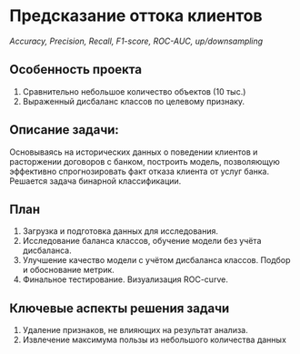 # Предсказание оттока клиентов
*Accuracy, Precision, Recall, F1-score, ROC-AUC, up/downsampling*

## Особенность проекта
1. Сравнительно небольшое количество объектов (10 тыс.)
2. Выраженный дисбаланс классов по целевому признаку.

## Описание задачи:
Основываясь на исторических данных о поведении клиентов и расторжении договоров с банком, построить модель, позволяющую эффективно спрогнозировать факт отказа клиента от услуг банка.
Решается задача бинарной классификации.

## План
1. Загрузка и подготовка данных для исследования.
2. Исследование баланса классов, обучение модели без учёта дисбаланса.
3. Улучшение качество модели с учётом дисбаланса классов. Подбор и обоснование метрик.
4. Финальное тестирование. Визуализация ROC-curve.

## Ключевые аспекты решения задачи
1. Удаление признаков, не влияющих на результат анализа. 
2. Извлечение максимума пользы из небольшого количества данных



